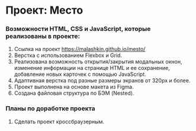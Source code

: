 # Проект: Место
### Возможности HTML, CSS и JavaScript, которые реализованы в проекте:
1. Ссылка на проект https://malashkin.github.io/mesto/
2. Верстка с использованием Flexbox и Grid.
3. Реализована возможность открытия/закрытия модальных окнон, изменение информации на странице HTML и ее сохранение, добавление новых карточек с помощью JavaScript.
4. Адаптивная верстка под разные размеры экранов от 320px и более.
5. Проект выполнена на основе макета из Figma. 
6. Создана файловая структура по БЭМ (Nested). 
### Планы по доработке проекта
1. Сделать проект кроссбраузерным.
